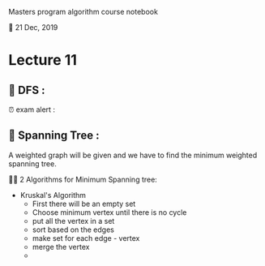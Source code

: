 Masters program algorithm course notebook

:date: 21 Dec, 2019

# Lecture 11



## 🎯 DFS : 

⏰ exam alert : 

## 🎯 Spanning Tree :

A weighted graph will be given and we have to find the minimum weighted spanning tree. 

🌟🌟 2 Algorithms for Minimum Spanning tree: 
  - Kruskal's Algorithm
    - First there will be an empty set
    - Choose minimum vertex until there is no cycle
    - put all the vertex in a set
    - sort based on the edges
    - make set for each edge - vertex
    - merge the vertex
    - 